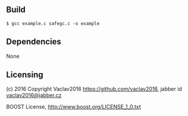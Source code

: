
## Build

    $ gcc example.c safegc.c -o example

## Dependencies

None

## Licensing

(c) 2016 Copyright Vaclav2016 https://github.com/vaclav2016, jabber id vaclav2016@jabber.cz

BOOST License, <http://www.boost.org/LICENSE_1_0.txt>
